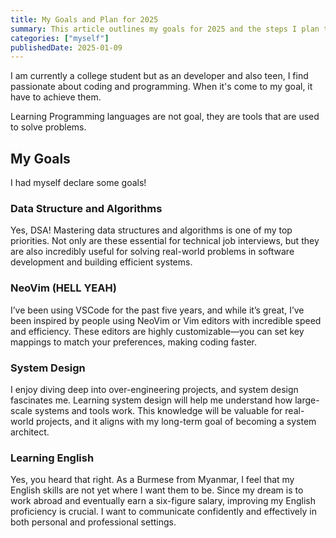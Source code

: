 ```yaml
---
title: My Goals and Plan for 2025
summary: This article outlines my goals for 2025 and the steps I plan to take to achieve them
categories: ["myself"]
publishedDate: 2025-01-09
---
```


I am currently a college student but as an developer and also teen, I find passionate about coding and programming. When it's come to my goal, it have to achieve them.

Learning Programming languages are not goal, they are tools that are used to solve problems.

## My Goals

I had myself declare some goals!

### Data Structure and Algorithms

Yes, DSA! Mastering data structures and algorithms is one of my top priorities. Not only are these essential for technical job interviews, but they are also incredibly useful for solving real-world problems in software development and building efficient systems.

### NeoVim (HELL YEAH)

I’ve been using VSCode for the past five years, and while it’s great, I’ve been inspired by people using NeoVim or Vim editors with incredible speed and efficiency. These editors are highly customizable—you can set key mappings to match your preferences, making coding faster.

### System Design

I enjoy diving deep into over-engineering projects, and system design fascinates me. Learning system design will help me understand how large-scale systems and tools work. This knowledge will be valuable for real-world projects, and it aligns with my long-term goal of becoming a system architect.

### Learning English

Yes, you heard that right. As a Burmese from Myanmar, I feel that my English skills are not yet where I want them to be. Since my dream is to work abroad and eventually earn a six-figure salary, improving my English proficiency is crucial. I want to communicate confidently and effectively in both personal and professional settings.
